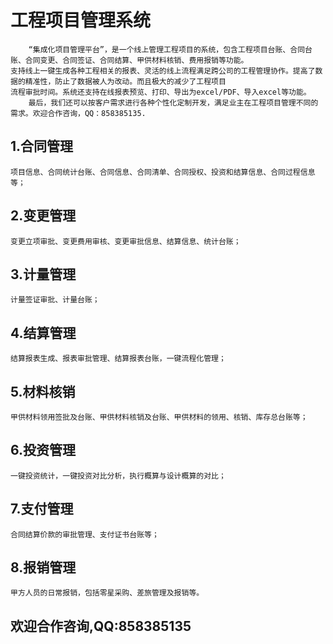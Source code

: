 # 工程项目管理系统
        “集成化项目管理平台”，是一个线上管理工程项目的系统，包含工程项目台账、合同台账、合同变更、合同签证、合同结算、甲供材料核销、费用报销等功能。
    支持线上一键生成各种工程相关的报表、灵活的线上流程满足跨公司的工程管理协作。提高了数据的精准性，防止了数据被人为改动。而且极大的减少了工程项目
    流程审批时间。系统还支持在线报表预览、打印、导出为excel/PDF、导入excel等功能。
        最后，我们还可以按客户需求进行各种个性化定制开发，满足业主在工程项目管理不同的需求。欢迎合作咨询，QQ：858385135.

## 1.合同管理
    项目信息、合同统计台账、合同信息、合同清单、合同授权、投资和结算信息、合同过程信息等；
## 2.变更管理
    变更立项审批、变更费用审核、变更审批信息、结算信息、统计台账；
## 3.计量管理
    计量签证审批、计量台账；
## 4.结算管理
    结算报表生成、报表审批管理、结算报表台账，一键流程化管理；
## 5.材料核销
    甲供材料领用签批及台账、甲供材料核销及台账、甲供材料的领用、核销、库存总台账等；
## 6.投资管理
    一键投资统计，一键投资对比分析，执行概算与设计概算的对比；
## 7.支付管理
    合同结算价款的审批管理、支付证书台账等；
## 8.报销管理
    甲方人员的日常报销，包括零星采购、差旅管理及报销等。
## 欢迎合作咨询,QQ:858385135